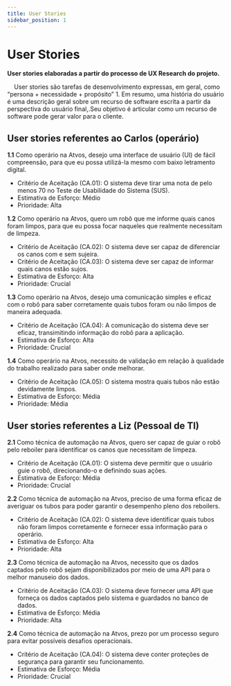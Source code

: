 ```yaml
---
title: User Stories
sidebar_position: 1
---
```


# User Stories

**User stories elaboradas a partir do processo de UX Research do projeto.**

&nbsp;&nbsp;&nbsp;&nbsp;User stories são tarefas de desenvolvimento expressas, em geral, como “persona + necessidade + propósito” 1. Em resumo, uma história do usuário é uma descrição geral sobre um recurso de software escrita a partir da perspectiva do usuário final,.Seu objetivo é articular como um recurso de software pode gerar valor para o cliente.

## User stories referentes ao Carlos (operário)

**1.1** Como operário na Atvos, desejo uma interface de usuário (UI) de fácil compreensão, para que eu possa utilizá-la mesmo com baixo letramento digital.
- Critério de Aceitação (CA.01): O sistema deve tirar uma nota de pelo menos 70 no Teste de Usabilidade do Sistema (SUS).
- Estimativa de Esforço: Médio
- Prioridade: Alta

**1.2** Como operário na Atvos, quero um robô que me informe quais canos foram limpos, para que eu possa focar naqueles que realmente necessitam de limpeza. 
- Critério de Aceitação (CA.02): O sistema deve ser capaz de diferenciar os canos com e sem sujeira.
- Critério de Aceitação (CA.03): O sistema deve ser capaz de informar quais canos estão sujos.
- Estimativa de Esforço: Alta
- Prioridade: Crucial

**1.3** Como operário na Atvos, desejo uma comunicação simples e eficaz com o robô para saber corretamente quais tubos foram ou não limpos de maneira adequada.
- Critério de Aceitação (CA.04): A comunicação do sistema deve ser eficaz, transimitindo informação do robô para a aplicação.
- Estimativa de Esforço: Alta
- Prioridade: Crucial

**1.4** Como operário na Atvos, necessito de validação em relação à qualidade do trabalho realizado para saber onde melhorar.
- Critério de Aceitação (CA.05): O sistema mostra quais tubos não estão devidamente limpos.
- Estimativa de Esforço: Média
- Prioridade: Média

## User stories referentes a Liz (Pessoal de TI)

**2.1** Como técnica de automação na Atvos, quero ser capaz de guiar o robô pelo reboiler para identificar os canos que necessitam de limpeza.
- Critério de Aceitação (CA.01): O sistema deve permitir que o usuário guie o robô, direcionando-o e definindo suas ações. 
- Estimativa de Esforço: Média
- Prioridade: Crucial

**2.2** Como técnica de automação na Atvos, preciso de uma forma eficaz de averiguar os tubos para poder garantir o desempenho pleno dos reboilers.
- Critério de Aceitação (CA.02): O sistema deve identificar quais tubos não foram limpos corretamente e fornecer essa informação para o operário.
- Estimativa de Esforço: Alta
- Prioridade: Alta

**2.3** Como técnica de automação na Atvos, necessito que os dados captados pelo robô sejam disponibilizados por meio de uma API para o melhor manuseio dos dados. 
- Critério de Aceitação (CA.03): O sistema deve fornecer uma API que forneça os dados captados pelo sistema e guardados no banco de dados.
- Estimativa de Esforço: Média
- Prioridade: Alta

**2.4** Como técnica de automação na Atvos, prezo por um processo seguro para evitar possíveis desafios operacionais.
- Critério de Aceitação (CA.04): O sistema deve conter proteções de segurança para garantir seu funcionamento.
- Estimativa de Esforço: Média
- Prioridade: Crucial